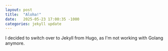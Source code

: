 ```yaml
---
layout: post
title:  "Aloha!"
date:   2025-05-23 17:00:35 -1000
categories: jekyll update
---
```

I decided to switch over to Jekyll from Hugo, as I'm not working with Golang anymore.

